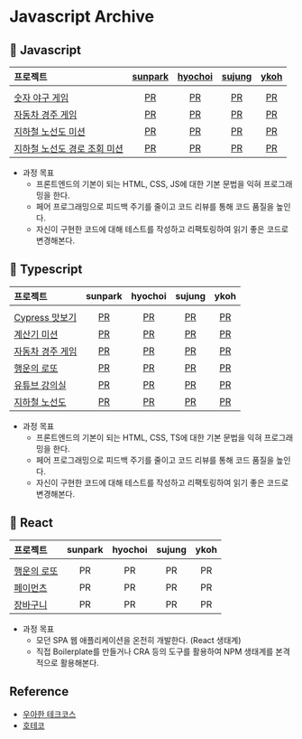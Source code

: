 # Javascript Archive

## 🌱 Javascript

|   프로젝트    |  [sunpark](https://github.com/cos18)   |  [hyochoi](https://github.com/hyo-choi)  |  [sujung](https://github.com/Jack-R-lantern)  |  [ykoh](https://github.com/kohyounghwan)  |
| :---------- | :------: | :----: | :------: | :-----: |
||||||
| [숫자 야구 게임](https://github.com/404-DriverNotFound/javascript-baseball-precourse)   | [PR]() | [PR]() | [PR]() | [PR]() |
| [자동차 경주 게임]()   | [PR]() | [PR]() | [PR]() | [PR]() |
| [지하철 노선도 미션]()  | [PR]() | [PR]() | [PR]() | [PR]() |
| [지하철 노선도 경로 조회 미션]() | [PR]() | [PR]() | [PR]() | [PR]() |
  - 과정 목표
    - 프론트엔드의 기본이 되는 HTML, CSS, JS에 대한 기본 문법을 익혀 프로그래밍을 한다.
    - 페어 프로그래밍으로 피드백 주기를 줄이고 코드 리뷰를 통해 코드 품질을 높인다.
    - 자신이 구현한 코드에 대해 테스트를 작성하고 리팩토링하여 읽기 좋은 코드로 변경해본다.

## 🥚 Typescript

|   프로젝트    |  sunpark  |  hyochoi  |  sujung  |  ykoh  |
| :---------- | :-------: | :-------: | :------: | :----: |
||||||
| [Cypress 맛보기]()   | [PR]() | [PR]() | [PR]() | [PR]() |
| [계산기 미션]()   | [PR]() | [PR]() | [PR]() | [PR]() |
| [자동차 경주 게임]()    | [PR]() | [PR]() | [PR]() | [PR]() |
| [행운의 로또]()   | [PR]() | [PR]() | [PR]() | [PR]() |
| [유튜브 강의실]()   | [PR]() | [PR]() | [PR]() | [PR]() |
| [지하철 노선도]()   | [PR]() | [PR]() | [PR]() | [PR]() |
  - 과정 목표
    - 프론트엔드의 기본이 되는 HTML, CSS, TS에 대한 기본 문법을 익혀 프로그래밍을 한다.
    - 페어 프로그래밍으로 피드백 주기를 줄이고 코드 리뷰를 통해 코드 품질을 높인다.
    - 자신이 구현한 코드에 대해 테스트를 작성하고 리팩토링하여 읽기 좋은 코드로 변경해본다.

## 🐓 React

|   프로젝트    |  sunpark  |  hyochoi  |  sujung  |  ykoh  |
| :---------- | :-------: | :-------: | :------: | :----: |
|||||||
| [행운의 로또]()   |  PR | PR | PR | PR |
| [페이먼츠]()  | PR | PR | PR | PR |
| [장바구니]()   |  PR | PR | PR | PR |
  - 과정 목표
    - 모던 SPA 웹 애플리케이션을 온전히 개발한다. (React 생태계)
    - 직접 Boilerplate를 만들거나 CRA 등의 도구를 활용하여 NPM 생태계를 본격적으로 활용해본다.

## Reference
- [우아한 테크코스](https://github.com/woowacourse)
- [호테코](https://github.com/transcendence42)
